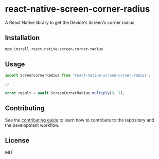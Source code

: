 # react-native-screen-corner-radius

A React Native library to get the Device&#39;s Screen&#39;s corner radius

## Installation

```sh
npm install react-native-screen-corner-radius
```

## Usage

```js
import ScreenCornerRadius from "react-native-screen-corner-radius";

// ...

const result = await ScreenCornerRadius.multiply(3, 7);
```

## Contributing

See the [contributing guide](CONTRIBUTING.md) to learn how to contribute to the repository and the development workflow.

## License

MIT
